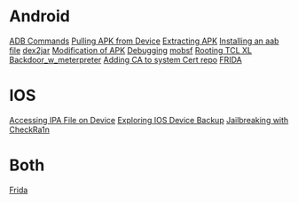 <!-- TITLE: Mobile -->
<!-- SUBTITLE: A quick summary of Mobile Application Testing -->

# Android
[ADB Commands](/mobile-adb)
[Pulling APK from Device](/mobile-fetching-apk)
[Extracting APK](/mobile-extracting-apks)
[Installing an aab file](/installing_aab_android)
[dex2jar](/mobile-dex2jar)
[Modification of APK](/mobile-apk-modification)
[Debugging](/mobile/android-debugging)
[mobsf](/mobsf)
[Rooting TCL XL](/mobile/tclxlroot)
[Backdoor_w_meterpreter](/mobile/android-meterp)
[Adding CA to system Cert repo](/mobile/android-certs)
[FRIDA](/frida)
# IOS
[Accessing IPA File on Device](/mobile-ios-ipa)
[Exploring IOS Device Backup](/mobile-ios-backup)
[Jailbreaking with CheckRa1n](/checkrain)

# Both
[Frida](/frida)